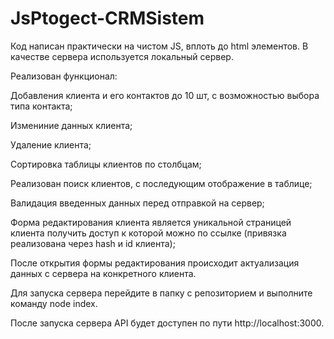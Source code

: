 # JsPtogect-CRMSistem
Код написан практически на чистом JS, вплоть до html элементов. В качестве сервера используется локальный сервер.

Реализован функционал:

Добавления клиента и его контактов до 10 шт, с возможностью выбора типа контакта;

Измениние данных клиента;

Удаление клиента;

Сортировка таблицы клиентов по столбцам;

Реализован поиск клиентов, с последующим отображение в таблице;

Валидация введенных данных перед отправкой на сервер;

Форма редактирования клиента является уникальной страницей клиента получить доступ к которой можно по ссылке (привязка реализована через hash и id клиента);

После открытия формы редактирования происходит актуализация данных с сервера на конкретного клиента.

Для запуска сервера перейдите в папку с репозиторием и выполните команду node index.

После запуска сервера API будет доступен по пути http://localhost:3000.
